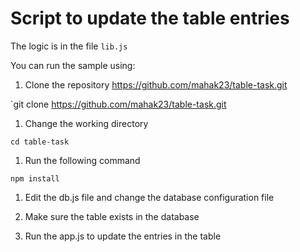 # Script to update the table entries
The logic is in the file `lib.js`

You can run the sample using:

1. Clone the repository https://github.com/mahak23/table-task.git

`git clone https://github.com/mahak23/table-task.git

1. Change the working directory

`cd table-task`

1. Run the following command

`npm install`

1. Edit the db.js file and change the database configuration file

1. Make sure the table exists in the database

1. Run the app.js to update the entries in the table
